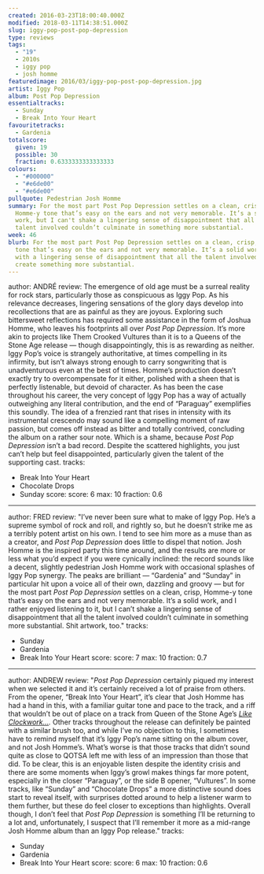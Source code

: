 ```yaml
---
created: 2016-03-23T18:00:40.000Z
modified: 2018-03-11T14:38:51.000Z
slug: iggy-pop-post-pop-depression
type: reviews
tags:
  - "19"
  - 2010s
  - iggy pop
  - josh homme
featuredimage: 2016/03/iggy-pop-post-pop-depression.jpg
artist: Iggy Pop
album: Post Pop Depression
essentialtracks:
  - Sunday
  - Break Into Your Heart
favouritetracks:
  - Gardenia
totalscore:
  given: 19
  possible: 30
  fraction: 0.6333333333333333
colours:
  - "#000000"
  - "#e6de00"
  - "#e6de00"
pullquote: Pedestrian Josh Homme
summary: For the most part Post Pop Depression settles on a clean, crisp,
  Homme-y tone that’s easy on the ears and not very memorable. It’s a solid
  work, but I can't shake a lingering sense of disappointment that all the
  talent involved couldn’t culminate in something more substantial.
week: 46
blurb: For the most part Post Pop Depression settles on a clean, crisp, Homme-y
  tone that’s easy on the ears and not very memorable. It’s a solid work, but
  with a lingering sense of disappointment that all the talent involved couldn’t
  create something more substantial.
---
```

author: ANDRÉ
review: The emergence of old age must be a surreal reality for rock stars,
  particularly those as conspicuous as Iggy Pop. As his relevance decreases,
  lingering sensations of the glory days develop into recollections that are as
  painful as they are joyous. Exploring such bittersweet reflections has
  required some assistance in the form of Joshua Homme, who leaves his
  footprints all over *Post Pop Depression*. It’s more akin to projects
  like Them Crooked Vultures than it is to a Queens of the Stone Age release —
  though disappointingly, this is as rewarding as neither. Iggy Pop’s voice is
  strangely authoritative, at times compelling in its infirmity, but isn’t
  always strong enough to carry songwriting that is unadventurous even at the
  best of times. Homme’s production doesn’t exactly try to overcompensate for it
  either, polished with a sheen that is perfectly listenable, but devoid of
  character. As has been the case throughout his career, the very concept of
  Iggy Pop has a way of actually outweighing any literal contribution, and the
  end of “Paraguay” exemplifies this soundly. The idea of a frenzied rant that
  rises in intensity with its instrumental crescendo may sound like a compelling
  moment of raw passion, but comes off instead as bitter and totally contrived,
  concluding the album on a rather sour note. Which is a shame, because *Post
  Pop Depression* isn’t a bad record. Despite the scattered highlights, you just
  can’t help but feel disappointed, particularly given the talent of the
  supporting cast.
tracks:
  - Break Into Your Heart
  - ­­Chocolate Drops
  - ­Sunday
score:
  score: 6
  max: 10
  fraction: 0.6
---
author: FRED
review: "I’ve never been sure what to make of Iggy Pop. He’s a supreme symbol of
  rock and roll, and rightly so, but he doesn’t strike me as a terribly potent
  artist on his own. I tend to see him more as a muse than as a creator, and
  *Post Pop Depression* does little to dispel that notion. Josh Homme is the
  inspired party this time around, and the results are more or less what you’d
  expect if you were cynically inclined: the record sounds like a decent,
  slightly pedestrian Josh Homme work with occasional splashes of Iggy Pop
  synergy. The peaks are brilliant — “Gardenia” and “Sunday” in particular hit
  upon a voice all of their own, dazzling and groovy — but for the most part
  *Post Pop Depression* settles on a clean, crisp, Homme-y tone that’s easy on
  the ears and not very memorable. It’s a solid work, and I rather enjoyed
  listening to it, but I can’t shake a lingering sense of disappointment that
  all the talent involved couldn’t culminate in something more substantial. Shit
  artwork, too."
tracks:
  - Sunday
  - ­Gardenia
  - ­Break Into Your Heart
score:
  score: 7
  max: 10
  fraction: 0.7
---
author: ANDREW
review: "*Post Pop Depression* certainly piqued my interest when we selected it
  and it’s certainly received a lot of praise from others. From the opener,
  “Break Into Your Heart”, it’s clear that Josh Homme has had a hand in this,
  with a familiar guitar tone and pace to the track, and a riff that wouldn’t be
  out of place on a track from Queen of the Stone Age’s *[Like
  Clockwork…](<reviews/like-clockwork/>).* Other tracks
  throughout the release can definitely be painted with a similar brush too, and
  while I’ve no objection to this, I sometimes have to remind myself that it’s
  Iggy Pop’s name sitting on the album cover, and not Josh Homme’s. What’s worse
  is that those tracks that didn’t sound quite as close to QOTSA left me with
  less of an impression than those that did. To be clear, this is an enjoyable
  listen despite the identity crisis and there are some moments when Iggy’s
  growl makes things far more potent, especially in the closer “Paraguay”, or
  the side B opener, “Vultures”. In some tracks, like “Sunday” and “Chocolate
  Drops” a more distinctive sound does start to reveal itself, with surprises
  dotted around to help a listener warm to them further, but these do feel
  closer to exceptions than highlights. Overall though, I don’t feel that *Post
  Pop Depression* is something I’ll be returning to a lot and, unfortunately, I
  suspect that I’ll remember it more as a mid-range Josh Homme album than an
  Iggy Pop release."
tracks:
  - Sunday
  - ­Gardenia
  - ­Break Into Your Heart
score:
  score: 6
  max: 10
  fraction: 0.6
